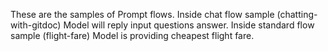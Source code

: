 These are the samples of Prompt flows.
Inside chat flow sample (chatting-with-gitdoc) Model will reply input questions answer.
Inside standard flow sample (flight-fare) Model is providing  cheapest flight fare.
